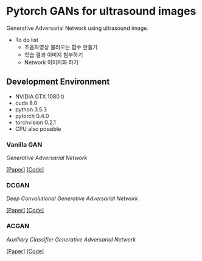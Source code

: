 # Pytorch GANs for ultrasound images
Generative Adversarial Network using ultrasound image.

* To do list
  - 초음파영상 불러오는 함수 만들기
  - 학습 결과 이미지 첨부하기
  - Network 이미지화 하기


## Development Environment
* NVIDIA GTX 1080 ti
* cuda 8.0
* python 3.5.3
* pytorch 0.4.0
* torchvision 0.2.1
* CPU also possible



### Vanilla GAN
_Generative Adversarial Network_

[[Paper]](https://arxiv.org/abs/1406.2661) [[Code]](models/gan.py)


### DCGAN
_Deep Convolutional Generative Adversarial Network_

[[Paper]](https://arxiv.org/abs/1511.06434) [[Code]](models/dcgan.py)


### ACGAN
_Auxiliary Classifier Generative Adversarial Network_

[[Paper]](https://arxiv.org/abs/1610.09585) [[Code]](models/acgan.py)
